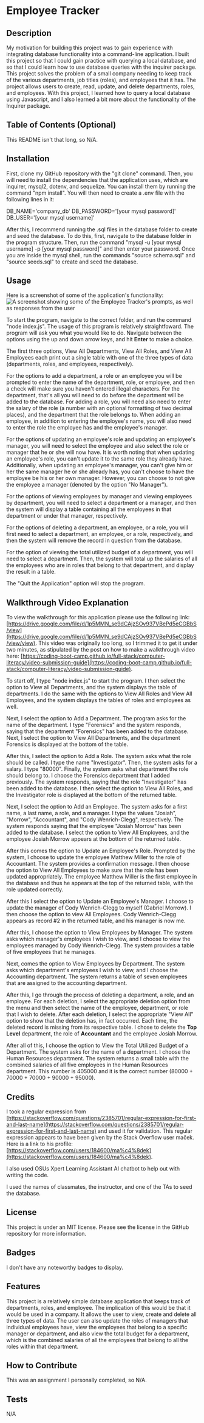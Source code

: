 # Employee Tracker

## Description

My motivation for building this project was to gain experience with integrating database functionality into a command-line application.  I built this project so that I could gain practice with querying a local database, and so that I could learn how to use database queries with the inquirer package.  This project solves the problem of a small company needing to keep track of the various departments, job titles (roles), and employees that it has.  The project allows users to create, read, update, and delete departments, roles, and employees.  With this project, I learned how to query a local database using Javascript, and I also learned a bit more about the functionality of the Inquirer package. 

## Table of Contents (Optional)

This README isn't that long, so N/A.

## Installation

First, clone my GitHub repository with the "git clone" command.  Then, you will need to install the dependencies that the application uses, which are inquirer, mysql2, dotenv, and sequelize.  You can install them by running the command "npm install".  You will then need to create a .env file with the following lines in it:

DB_NAME='company_db'
DB_PASSWORD='[your mysql password]'
DB_USER='[your mysql username]'

After this, I recommend running the .sql files in the database folder to create and seed the database.  To do this, first, navigate to the database folder in the program structure.  Then, run the command 
"mysql -u [your mysql username] -p [your mysql password]" and then enter your password.  Once you are inside the mysql shell, run the commands "source schema.sql" and "source seeds.sql" to create and seed the database.

## Usage

Here is a screenshot of some of the application's functionality: ![A screenshot showing some of the Employee Tracker's prompts, as well as responses from the user](./library/assets/images/employee-tracker-screenshot.JPG)

To start the program, navigate to the correct folder, and run the command "node index.js".  The usage of this program is relatively straightfoward.  The program will ask you what you would like to do.  Navigate between the options using the up and down arrow keys, and hit **Enter** to make a choice.  

The first three options, View All Departments, View All Roles, and View All Employees each print out a single table with one of the three types of data (departments, roles, and employees, respectively).  

For the options to add a department, a role or an employee you will be prompted to enter the name of the department, role, or employee, and then a check will make sure you haven't entered illegal characters.   For the department, that's all you will need to do before the department will be added to the database.  For adding a role, you will need also need to enter the salary of the role (a number with an optional formatting of two decimal places), and the department that the role belongs to.  When adding an employee, in addition to entering the employee's name, you will also need to enter the role the employee has and the employee's manager. 

For the options of updating an employee's role and updating an employee's manager, you will need to select the employee and also select the role or manager that he or she will now have.  It is worth noting that when updating an employee's role, you can't update it to the same role they already have.  Additionally, when updating an employee's manager, you can't give him or her the same manager he or she already has, you can't choose to have the employee be his or her own manager.  However, you can choose to not give the employee a manager (denoted by the option "No Manager").

For the options of viewing employees by manager and viewing employees by department, you will need to select a department or a manager, and then the system will display a table containing all the employees in that department or under that manager, respectively.

For the options of deleting a department, an employee, or a role, you will first need to select a department, an employee, or a role, respectively, and then the system will remove the record in question from the database.

For the option of viewing the total utilized budget of a department, you will need to select a department.  Then, the system will total up the salaries of all the employees who are in roles that belong to that department, and display the result in a table.

The "Quit the Application" option will stop the program.

## Walkthrough Video Explanation

To view the walkthrough for this application please use the following link: [https://drive.google.com/file/d/1p5MMN_se9dCAjzSOv937VBePd5eCGBbS/view](https://drive.google.com/file/d/1p5MMN_se9dCAjzSOv937VBePd5eCGBbS/view/view).  This video was originally too long, so I trimmed it to get it under two minutes, as stipulated by the post on how to make a walkthrough video here: [https://coding-boot-camp.github.io/full-stack/computer-literacy/video-submission-guide](https://coding-boot-camp.github.io/full-stack/computer-literacy/video-submission-guide).  

To start off, I type "node index.js" to start the program.  I then select the option to View all Departments, and the system displays the table of departments.  I do the same with the options to View All Roles and View All Employees, and the system displays the tables of roles and employees as well. 

 Next, I select the option to Add a Department.  The program asks for the name of the department.  I type "Forensics" and the system responds, saying that the department "Forensics" has been added to the database.  Next, I select the option to View All Departments, and the department Forensics is displayed at the bottom of the table.  

 After this, I select the option to Add a Role.  The system asks what the role should be called.  I type the name "Investigator".  Then, the system asks for a salary.  I type "80000".  Finally, the system asks what department the role should belong to.  I choose the Forensics department that I added previously.  The system responds, saying that the role "Investigator" has been added to the database.  I then select the option to View All Roles, and the Investigator role is displayed at the bottom of the returned table.

 Next, I select the option to Add an Employee.  The system asks for a first name, a last name, a role, and a manager.  I type the values "Josiah", "Morrow", "Accountant", and "Cody Wenrich-Clegg", respectively.  The system responds saying that the employee "Josiah Morrow" has been added to the database.  I select the option to View All Employees, and the employee Josiah Morrow appears at the bottom of the returned table.

 After this comes the option to Update an Employee's Role.  Prompted by the system, I choose to update the employee Matthew Miller to the role of Accountant.  The system provides a confirmation message.  I then choose the option to View All Employees to make sure that the role has been updated appropriately. The employee Matthew Miller is the first employee in the database and thus he appears at the top of the returned table, with the role updated correctly.

 After this I select the option to Update an Employee's Manager.  I choose to update the manager of Cody Wenrich-Clegg to myself (Gabriel Morrow).  I then choose the option to view All Employees.  Cody Wenrich-Clegg appears as record #2 in the returned table, and his manager is now me.

 After this, I choose the option to View Employees by Manager.  The system asks which manager's employees I wish to view, and I choose to view the employees managed by Cody Wenrich-Clegg.  The system provides a table of five employees that he manages.  

 Next, comes the option to View Employees by Department.  The system asks which department's employees I wish to view, and I choose the Accounting department.  The system returns a table of seven employees that are assigned to the accounting department.

 After this, I go through the process of deleting a department, a role, and an employee.  For each deletion, I select the appropriate deletion option from the menu and then select the name of the employee, department, or role that I wish to delete.  After each deletion,  I select the appropriate "View All" option to show that the deletion has, in fact occurred.  Each time, the deleted record is missing from its respective table.  I chose to delete the **Top Level** department, the role of **Accountant** and the employee Josiah Morrow.

 After all of this, I choose the option to View the Total Utilized Budget of a Department.  The system asks for the name of a department.  I choose the Human Resources department.  The system returns a small table with the combined salaries of all five employees in the Human Resources department.  This number is 405000 and it is the correct number (80000 + 70000 + 70000 + 90000 + 95000).

## Credits

I took a regular expression from [https://stackoverflow.com/questions/2385701/regular-expression-for-first-and-last-name](https://stackoverflow.com/questions/2385701/regular-expression-for-first-and-last-name) and used it for validation.  This regular expression appears to have been given by the Stack Overflow user maček.  Here is a link to his profile: [https://stackoverflow.com/users/184600/ma%c4%8dek](https://stackoverflow.com/users/184600/ma%c4%8dek).

I also used OSUs Xpert Learning Assistant AI chatbot to help out with writing the code.

I used the names of classmates, the instructor, and one of the TAs to seed the database.

## License

This project is under an MIT license.  Please see the license in the GitHub repository for more information.

## Badges

I don't have any noteworthy badges to display.

## Features

This project is a relatively simple database application that keeps track of departments, roles, and employee.  The implication of this would be that it would be used in a company.  It allows the user to view, create and delete all three types of data.  The user can also update the roles of managers that individual employees have, view the employees that belong to a specific manager or department, and also view the total budget for a department, which is the combined salaries of all the employees that belong to all the roles within that department.

## How to Contribute

This was an assignment I personally completed, so N/A.

## Tests

N/A